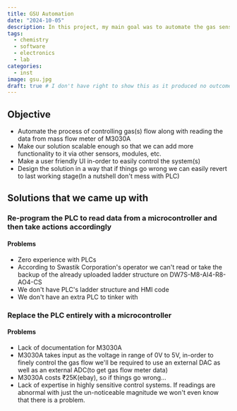 ```yaml
---
title: GSU Automation
date: "2024-10-05"
description: In this project, my main goal was to automate the gas sensing unit(GSU) which was initially controlled by a PLC.
tags:
  - chemistry
  - software
  - electronics
  - lab
categories:
  - inst
image: gsu.jpg
draft: true # I don't have right to show this as it produced no outcome
---
```


## Objective
- Automate the process of controlling gas(s) flow along with reading the data from mass flow meter of
M3030A
- Make our solution scalable enough so that we can add more functionality to it via other sensors, modules, etc.
- Make a user friendly UI in-order to easily control the system(s)
- Design the solution in a way that if things go wrong we can easily revert to last working stage(In a nutshell don't mess with PLC)

## Solutions that we came up with

### Re-program the PLC to read data from a microcontroller and then take actions accordingly
#### Problems
- Zero experience with PLCs
- According to Swastik Corporation's operator we can't read or take the backup of the already uploaded ladder structure on DW7S-M8-AI4-R8-AO4-CS
- We don't have PLC's ladder structure and HMI code
- We don't have an extra PLC to tinker with

### Replace the PLC entirely with a microcontroller
#### Problems
- Lack of documentation for M3030A
- M3030A takes input as the voltage in range of 0V to 5V, in-order to finely control the gas flow we'll be required to use an external DAC as well as an external ADC(to get gas flow meter data)
- M3030A costs ₹25K(ebay), so if things go wrong...
- Lack of expertise in highly sensitive control systems. If readings are abnormal with just the un-noticeable magnitude we won't even know that there is a problem.